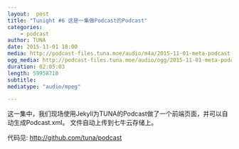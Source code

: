 ```yaml
---
layout:  post
title: "Tunight #6 这是一集做Podcast的Podcast"
categories:
    - podcast
author: TUNA
date: 2015-11-01 18:00
media: http://podcast-files.tuna.moe/audio/m4a/2015-11-01-meta-podcast.m4a
ogg_media: http://podcast-files.tuna.moe/audio/ogg/2015-11-01-meta-podcast.ogg
duration: 02:05:03
length: 59958710
subtitle: 
mediatype: "audio/mpeg"

---
```


这一集中，我们现场使用Jekyll为TUNA的Podcast做了一个前端页面，并可以自动生成Podcast.xml。
文件自动上传到七牛云存储上。

代码见: <http://github.com/tuna/podcast>
